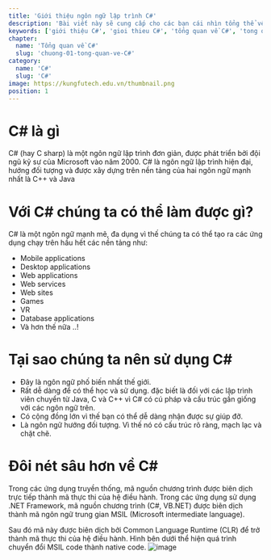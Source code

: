 ```yaml
---
title: 'Giới thiệu ngôn ngữ lập trình C#'
description: 'Bài viết này sẽ cung cấp cho các bạn cái nhìn tổng thể về ngôn ngữ C#'
keywords: ['giới thiệu C#', 'gioi thieu C#', 'tổng quan về C#', 'tong quan ve C#']
chapter:
  name: 'Tổng quan về C#'
  slug: 'chuong-01-tong-quan-ve-C#'
category:
  name: 'C#'
  slug: 'C#'
image: https://kungfutech.edu.vn/thumbnail.png
position: 1
---
```


# C# là gì

C# (hay C sharp) là một ngôn ngữ lập trình đơn giản, được phát triển bởi đội ngũ kỹ sư của Microsoft vào năm 2000. C# là ngôn ngữ lập trình hiện đại, hướng đối tượng và được xây dựng trên nền tảng của hai ngôn ngữ mạnh nhất là C++ và Java

# Với C# chúng ta có thể làm được gì?

C# là một ngôn ngữ mạnh mẽ, đa dụng vì thế chúng ta có thể tạo ra các ứng dụng chạy trên hầu hết các nền tảng như:

- Mobile applications
- Desktop applications
- Web applications
- Web services
- Web sites
- Games
- VR
- Database applications
- Và hơn thế nữa ..!

# Tại sao chúng ta nên sử dụng C#

- Đây là ngôn ngữ phố biến nhất thế giới.
- Rất dễ dàng để có thể học và sử dụng. đặc biết là đối với các lập trình viên chuyển từ Java, C và C++ vì C# có cú pháp và cấu trúc gần giống với các ngôn ngữ trên.
- Có cộng đồng lớn vì thế bạn có thể dễ dàng nhận được sự giúp đỡ.
- Là ngôn ngữ hướng đối tượng. Vì thế nó có cấu trúc rõ ràng, mạch lạc và chặt chẽ.

# Đôi nét sâu hơn về C#

Trong các ứng dụng truyền thống, mã nguồn chương trình được biên dịch trực tiếp thành mã thực thi của hệ điều hành.
Trong các ứng dụng sử dụng .NET Framework, mã nguồn chương trình (C#, VB.NET) được biên dịch thành mã ngôn ngữ trung gian MSIL (Microsoft intermediate language).

Sau đó mã này được biên dịch bởi Common Language Runtime (CLR) để trở thành mã thực thi của hệ điều hành. Hình bên dưới thể hiện quá trình chuyển đổi MSIL code thành native code.
![image](https://user-images.githubusercontent.com/50008521/182106774-91803954-7f6a-48fc-9bc6-3917808847bb.png)
